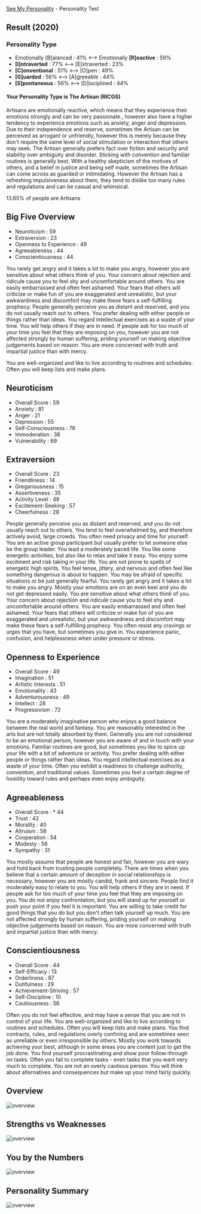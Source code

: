 [See My Personality](https://www.seemypersonality.com/#q1) - Personality Test

## Result (2020)

### Personality Type
* Emotionally [B]alanced : 41% <--> Emotionally **[R]eactive** : 59%
* **[I]ntraverted** : 77% <--> [E]xtraverted : 23%
* **[C]onventional** : 51% <--> [O]pen : 49%
* **[G]uarded** : 56% <--> [A]greeable : 44%
* **[S]pontaneous** : 56% <--> [D]isciplined : 44%

#### Your Personality Type is The Artisan (RICGS)
Artisans are emotionally reactive, which means that they experience their emotions strongly and can be very passionate., however also have a higher tendency to experience emotions such as anxiety, anger and depression. Due to their independence and reserve, sometimes the Artisan can be perceived as arrogant or unfriendly, however this is merely because they don't require the same level of social stimulation or interaction that others may seek. The Artisan generally prefers fact over fiction and security and stability over ambiguity and disorder. Sticking with convention and familiar routines is generally best. With a healthy skepticism of the motives of others, and a belief in justice and being self made, sometimes the Artisan can come across as guarded or intimidating. However the Artisan has a refreshing impulsiveness about them, they tend to dislike too many rules and regulations and can be casual and whimsical.

13.65% of people are Artisans

## Big Five Overview

* Neuroticism : 59
* Extraversion : 23
* Openness to Experience : 49
* Agreeableness : 44
* Conscientiousness : 44

You rarely get angry and it takes a lot to make you angry, however you are sensitive about what others think of you. Your concern about rejection and ridicule cause you to feel shy and uncomfortable around others. You are easily embarrassed and often feel ashamed. Your fears that others will criticize or make fun of you are exaggerated and unrealistic, but your awkwardness and discomfort may make these fears a self-fulfilling prophecy. People generally perceive you as distant and reserved, and you do not usually reach out to others. You prefer dealing with either people or things rather than ideas. You regard intellectual exercises as a waste of your time. You will help others if they are in need. If people ask for too much of your time you feel that they are imposing on you, however you are not affected strongly by human suffering, priding yourself on making objective judgements based on reason. You are more concerned with truth and impartial justice than with mercy.

You are well-organized and like to live according to routines and schedules. Often you will keep lists and make plans.

## Neuroticism
* Overall Score : 59
* Anxiety : 81
* Anger : 21
* Depression : 55
* Self-Consciousness : 76
* Immoderation : 38
* Vulnerability : 69

## Extraversion
* Overall Score : 23
* Friendliness : 14
* Gregariousness : 15
* Assertiveness : 35
* Activity Level : 49
* Excitement-Seeking : 57
* Cheerfulness : 28

People generally perceive you as distant and reserved, and you do not usually reach out to others. You tend to feel overwhelmed by, and therefore actively avoid, large crowds. You often need privacy and time for yourself. You are an active group participant but usually prefer to let someone else be the group leader. You lead a moderately paced life. You like some energetic activities, but also like to relax and take it easy. You enjoy some excitment and risk taking in your life. You are not prone to spells of energetic high spirits.
You feel tense, jittery, and nervous and often feel like something dangerous is about to happen. You may be afraid of specific situations or be just generally fearful. You rarely get angry and it takes a lot to make you angry. Mostly your emotions are on an even keel and you do not get depressed easily. You are sensitive about what others think of you. Your concern about rejection and ridicule cause you to feel shy and uncomfortable around others. You are easily embarrassed and often feel ashamed. Your fears that others will criticize or make fun of you are exaggerated and unrealistic, but your awkwardness and discomfort may make these fears a self-fulfilling prophecy. You often resist any cravings or urges that you have, but sometimes you give in. You experience panic, confusion, and helplessness when under pressure or stress.

## Openness to Experience
* Overall Score : 49
* Imagination : 51
* Artistic Interests : 51
* Emotionality : 43
* Adventurousness : 49
* Intellect : 28
* Progressivism : 72

You are a moderately imaginative person who enjoys a good balance between the real world and fantasy. You are reasonably interested in the arts but are not totally absorbed by them. Generally you are not considered to be an emotional person, however you are aware of and in touch with your emotions. Familiar routines are good, but sometimes you like to spice up your life with a bit of adventure or activity. You prefer dealing with either people or things rather than ideas. You regard intellectual exercises as a waste of your time. Often you exhibit a readiness to challenge authority, convention, and traditional values. Sometimes you feel a certain degree of hostility toward rules and perhaps even enjoy ambiguity.

## Agreeableness
* Overall Score : * 44
* Trust : 42
* Morality : 40
* Altruism : 58
* Cooperation : 54
* Modesty : 56
* Sympathy : 31

You mostly assume that people are honest and fair, however you are wary and hold back from trusting people completely. There are times when you believe that a certain amount of deception in social relationships is necessary, however you are mostly candid, frank and sincere. People find it moderately easy to relate to you. You will help others if they are in need. If people ask for too much of your time you feel that they are imposing on you. You do not enjoy confrontation, but you will stand up for yourself or push your point if you feel it is important. You are willing to take credit for good things that you do but you don't often talk yourself up much. You are not affected strongly by human suffering, priding yourself on making objective judgements based on reason. You are more concerned with truth and impartial justice than with mercy.

## Conscientiousness
* Overall Score : 44
* Self-Efficacy : 13
* Orderliness : 87
* Dutifulness : 29
* Achievement-Striving : 57
* Self-Discipline : 10
* Cautiousness : 56

Often you do not feel effective, and may have a sense that you are not in control of your life. You are well-organized and like to live according to routines and schedules. Often you will keep lists and make plans. You find contracts, rules, and regulations overly confining and are sometimes seen as unreliable or even irresponsible by others. Mostly you work towards achieving your best, although in some areas you are content just to get the job done. You find yourself procrastinating and show poor follow-through on tasks. Often you fail to complete tasks - even tasks that you want very much to complete. You are not an overly cautious person. You will think about alternatives and consequences but make up your mind fairly quickly.

## Overview
![overview](see_my_personality.png)

## Strengths vs Weaknesses
![overview](see_my_personality_2.png)

## You by the Numbers
![overview](see_my_personality_3.png)

## Personality Summary
![overview](see_my_personality_summary.png)
